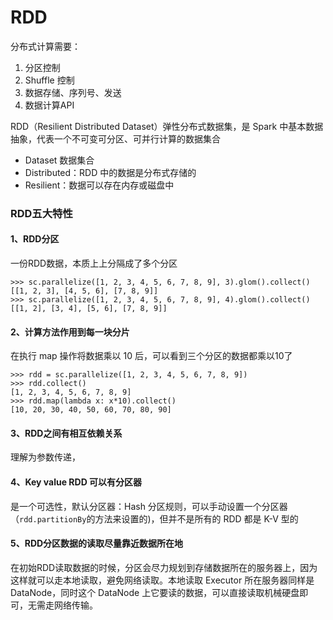 # RDD

分布式计算需要：

1. 分区控制
2. Shuffle 控制
3. 数据存储、序列号、发送
4. 数据计算API



RDD（Resilient Distributed Dataset）弹性分布式数据集，是 Spark 中基本数据抽象，代表一个不可变可分区、可并行计算的数据集合

+ Dataset 数据集合
+ Distributed：RDD 中的数据是分布式存储的
+ Resilient：数据可以存在内存或磁盘中



### RDD五大特性

#### 1、RDD分区

一份RDD数据，本质上上分隔成了多个分区

```shell
>>> sc.parallelize([1, 2, 3, 4, 5, 6, 7, 8, 9], 3).glom().collect()
[[1, 2, 3], [4, 5, 6], [7, 8, 9]]
>>> sc.parallelize([1, 2, 3, 4, 5, 6, 7, 8, 9], 4).glom().collect()
[[1, 2], [3, 4], [5, 6], [7, 8, 9]]
```

#### 2、计算方法作用到每一块分片
在执行 map 操作将数据乘以 10 后，可以看到三个分区的数据都乘以10了
```shell
>>> rdd = sc.parallelize([1, 2, 3, 4, 5, 6, 7, 8, 9])
>>> rdd.collect()
[1, 2, 3, 4, 5, 6, 7, 8, 9]
>>> rdd.map(lambda x: x*10).collect()
[10, 20, 30, 40, 50, 60, 70, 80, 90]
```

#### 3、RDD之间有相互依赖关系
理解为参数传递，

#### 4、Key value RDD 可以有分区器
是一个可选性，默认分区器：Hash 分区规则，可以手动设置一个分区器（`rdd.partitionBy`的方法来设置的)，但并不是所有的 RDD 都是 K-V 型的

#### 5、RDD分区数据的读取尽量靠近数据所在地

在初始RDD读取数据的时候，分区会尽力规划到存储数据所在的服务器上，因为这样就可以走本地读取，避免网络读取。本地读取 Executor 所在服务器同样是 DataNode，同时这个 DataNode 上它要读的数据，可以直接读取机械硬盘即可，无需走网络传输。

